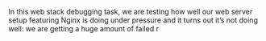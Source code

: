 In this web stack debugging task, we are testing how well our web server setup featuring Nginx is doing under pressure and it turns out it’s not doing well: we are getting a huge amount of failed r
